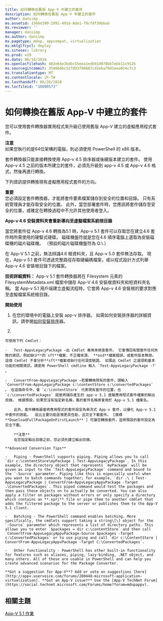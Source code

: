 ```yaml
---
title: 如何轉換在舊版 App-V 中建立的套件
description: 如何轉換在舊版 App-V 中建立的套件
author: dansimp
ms.assetid: 3366d399-2891-491d-8de1-f8cfdf39bbab
ms.reviewer: ''
manager: dansimp
ms.author: dansimp
ms.pagetype: mdop, appcompat, virtualization
ms.mktglfcycl: deploy
ms.sitesec: library
ms.prod: w10
ms.date: 06/16/2016
ms.openlocfilehash: 402e64e3bdbc55eea1edb91d070bb7ebb11c912b
ms.sourcegitcommit: 354664bc527d93f80687cd2eba70d1eea024c7c3
ms.translationtype: MT
ms.contentlocale: zh-TW
ms.lasthandoff: 06/26/2020
ms.locfileid: "10800573"
---
```

# 如何轉換在舊版 App-V 中建立的套件


您可以使用套件轉換器實用程式來升級已使用舊版 App-V 建立的虛擬應用程式套件。

**注意**  
如果您執行的是64位架構的電腦，則必須使用 PowerShell 的 x86 版本。



套件轉換器只能直接轉換使用 App-v 4.5 排序器或後續版本建立的套件。 使用 App-v 4.5 之前的版本所建立的套件，必須先升級到 app-v 4.5 或 App-v 4.6 格式，然後再進行轉換。

下列資訊提供轉換現有虛擬應用程式套件的方向。

**重要**  
您必須設定套件轉換器，才能將套件要素檔案儲存到安全的位置和目錄。 只有系統管理員才能存取安全的位置。 此外，當您部署套件時，您應該將套件儲存至安全的位置，或確定在轉換過程中不允許其他使用者登入。



**App-v 4.6 安裝資料夾會重新導向至虛擬檔案系統根目錄**

當您將套件從 App-v 4.6 轉換為5.1 時，App-v 5.1 套件可以存取您在建立4.6 套件時所需使用的硬驅式硬碟。 磁碟機盤符就是您在4.6 順序電腦上選取為安裝磁碟機的磁片磁碟機。 （預設的磁片磁碟機盤符為 Q:\\.）

在 App-V 5.1 之前，無法辨識4.6 根資料夾，且 App-v 5.0 套件無法存取。 現在，App-v 5.1 套件可透過完整路徑存取硬編碼檔案，或以程式設計方式列舉 App-v 4.6 安裝根目錄下的檔案。

**技術詳細資料：** App-v 5.1 套件轉換器將在 Filesystem 元素的 FilesystemMetadata.xml 檔案中儲存 App-V 4.6 安裝根資料夾和短資料夾名稱。 當 App-v 5.1 用戶端建立虛擬流程時，它會將 App-v 4.6 安裝根的要求對應至虛擬檔案系統根目錄。

**開始使用**

1.  在您的環境中的電腦上安裝 app-v 排序器。 如需如何安裝排序器的詳細資訊，請參閱[如何安裝排序](how-to-install-the-sequencer-51beta-gb18030.md)器。

2.  

    可使用下列 Cmdlet：

    -   Test-AppvLegacyPackage –此 Cmdlet 專用來檢查套件。 它會傳回有關套件任何失敗的資訊，例如缺少**的 sft**檔案、不正確來源、 **osd**檔案錯誤，或套件版本無效。 這個 Cmdlet 不會分析**sft**檔案或執行任何深度驗證。 如需此 Cmdlet 之選項和基本功能的相關資訊，請使用 PowerShell cmdline 輸入 `Test-AppvLegacyPackage -?` 。

    -   ConvertFrom-AppvLegacyPackage –若要轉換現有的套件，請輸入 `ConvertFrom-AppvLegacyPackage c:\contentStore c:\convertedPackages` 。 在這個命令中，會 `c:\contentStore` 代表現有套件的位置，也 `c:\convertedPackages` 就是將儲存產生的 app-v 5.1 虛擬應用程式套件檔案的輸出目錄。 根據預設，如果您沒有指定新名稱，舊的套件名稱將會用於 App-v 5.1 檔案名。

        此外，套件轉換器會將應用程式的套件設定為串流式 App-v 套件，以優化 App-v 5.1 中套件的效能。  這比主要功能區塊更具性能，且完全下載套件。 [旗標**DownloadFullPackageOnFirstLaunch** ] 可讓您轉換套件，並將預設的套件設定為完全下載。

        **注意**  
        在您指定輸出目錄之前，您必須先建立輸出目錄。



~~~
**Advanced Conversion Tips**

-   Piping - PowerShell supports piping. Piping allows you to call `dir c:\contentStore\myPackage | Test-AppvLegacyPackage`. In this example, the directory object that represents `myPackage` will be given as input to the `Test-AppvLegacyPackage` command and bound to the `-Source` parameter. Piping like this is especially useful when you want to batch commands together; for example, `dir .\ | Test-AppvLegacyPackage | ConvertFrom-AppvLegacyAppvPackage -Target .\ConvertedPackages`. This piped command would test the packages and then pass those objects on to actually be converted. You can also apply a filter on packages without errors or only specify a directory which contains an **.sprj** file or pipe them to another cmdlet that adds the filtered package to the server or publishes them to the App-V 5.1 client.

-   Batching - The PowerShell command enables batching. More specifically, the cmdlets support taking a string\[\] object for the `-Source` parameter which represents a list of directory paths. This allows you to enter `$packages = dir c:\contentStore` and then call `ConvertFrom-AppvLegacyAppvPackage-Source $packages -Target c:\ConvertedPackages` or to use piping and call `dir c:\ContentStore | ConvertFrom-AppvLegacyAppvPackage -Target C:\ConvertedPackages`.

-   Other functionality - PowerShell has other built-in functionality for features such as aliases, piping, lazy-binding, .NET object, and many others. All of these are usable in PowerShell and can help you create advanced scenarios for the Package Converter.

**Got a suggestion for App-V**? Add or vote on suggestions [here](http://appv.uservoice.com/forums/280448-microsoft-application-virtualization). **Got an App-V issue?** Use the [App-V TechNet Forum](https://social.technet.microsoft.com/Forums/home?forum=mdopappv).
~~~

## 相關主題


[App-V 5.1 作業](operations-for-app-v-51.md)









